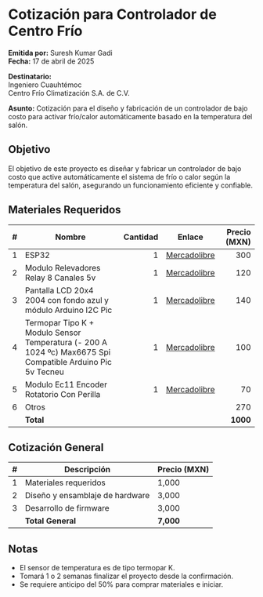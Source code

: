 # Cotización para Controlador de Centro Frío

**Emitida por:** Suresh Kumar Gadi  
**Fecha:** 17 de abril de 2025  

**Destinatario:**  
Ingeniero Cuauhtémoc  
Centro Frío Climatización S.A. de C.V.  


**Asunto:** Cotización para el diseño y fabricación de un controlador de bajo costo para activar frío/calor automáticamente basado en la temperatura del salón.


## Objetivo
El objetivo de este proyecto es diseñar y fabricar un controlador de bajo costo que active automáticamente el sistema de frío o calor según la temperatura del salón, asegurando un funcionamiento eficiente y confiable.

## Materiales Requeridos


|#|Nombre|Cantidad|Enlace|Precio (MXN)|
|--|--|--:|--|--:|
|1|ESP32|1|[Mercadolibre](https://articulo.mercadolibre.com.mx/MLM-736691487-modulo-esp32-wifi-bluetooth-nodemcu-esp8266-arduino-esp-32-_JM "ESP32 Mercadlibre") |300|
|2|Modulo Relevadores Relay 8 Canales 5v|1|[Mercadolibre](https://articulo.mercadolibre.com.mx/MLM-601624188-modulo-relevadores-relay-8-canales-5v-_JM "Relays mercadolibre")|120|
|3|Pantalla LCD 20x4 2004 con fondo azul y módulo Arduino I2C Pic|1|[Mercadolibre](https://www.mercadolibre.com.mx/pantalla-lcd-20x4-2004-con-fondo-azul-y-modulo-arduino-i2c-pic/p/MLM29443819 "Display mercadolibre")|140|
|4|Termopar Tipo K + Modulo Sensor Temperatura (- 200 A 1024 ºc) Max6675 Spi Compatible Arduino Pic 5v Tecneu|1|[Mercadolibre](https://www.mercadolibre.com.mx/termopar-tipo-k-modulo-sensor-temperatura-200-a-1024-c-max6675-spi-compatible-arduino-pic-5v-tecneu/p/MLM37501051#polycard_client=search-nordic&searchVariation=MLM37501051&backend_model=search-backend&wid=MLM3197800208&position=7&search_layout=stack&type=product&tracking_id=bfdb9acf-3ca1-4bdb-a9ce-fdd86bed3dd6&sid=search "Thermocouple mercadolibre")|100|
|5|Modulo Ec11 Encoder Rotatorio Con Perilla|1|[Mercadolibre](https://articulo.mercadolibre.com.mx/MLM-1347466696-modulo-ec11-encoder-rotatorio-con-perilla-_JM "Encoder mercadolibre")|70|
|6|Otros|||270|
| |**Total**|||**1000**|

<div style="page-break-after: always;"></div>

## Cotización General

| #   | Descripción                  | Precio (MXN) |
|-----|------------------------------|--------------|
| 1   | Materiales requeridos        | 1,000       |
| 2   | Diseño y ensamblaje de hardware | 3,000       |
| 3   | Desarrollo de firmware       | 3,000       |
|     | **Total General**            | **7,000**   |


## Notas
- El sensor de temperatura es de tipo termopar K.  
- Tomará 1 o 2 semanas finalizar el proyecto desde la confirmación.  
- Se requiere anticipo del 50% para comprar materiales e iniciar.